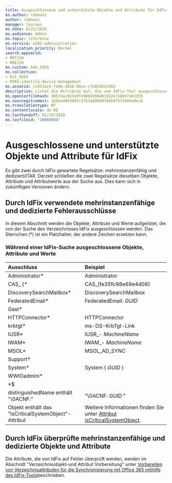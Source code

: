 ```yaml
---
title: Ausgeschlossene und unterstützte Objekte und Attribute für IdFix
ms.author: robmazz
author: robmazz
manager: laurawi
ms.date: 8/21/2016
ms.audience: Admin
ms.topic: reference
ms.service: o365-administration
localization_priority: Normal
search.appverid:
- MET150
- MOE150
ms.custom: Adm_O365
ms.collection:
- Ent_O365
- M365-identity-device-management
ms.assetid: cc453ae5-fa9b-4836-b0ce-c7e824b1e36d
description: Listet die Attribute auf, die vom IdFix-Tool ausgeschlossen und unterstützt werden.
ms.openlocfilehash: d6b7aac023e9fe96b8308483322e718937ab1355
ms.sourcegitcommit: 1b6ba4043497c27b3a89689766b975f2405e0ec8
ms.translationtype: MT
ms.contentlocale: de-DE
ms.lasthandoff: 02/19/2019
ms.locfileid: "30085084"
---
```

# <a name="idfix-excluded-and-supported-objects-and-attributes"></a>Ausgeschlossene und unterstützte Objekte und Attribute für IdFix
Es gibt zwei durch IdFix gewartete Regelsätze: mehrinstanzenfähig und dediziert/ITAR. Derzeit schließen die zwei Regelsätze dieselben Objekte, Attribute und Attributwerte aus der Suche aus. Dies kann sich in zukünftigen Versionen ändern.
  
## <a name="multi-tenant-and-dedicated-error-exclusions-used-by-idfix"></a>Durch IdFix verwendete mehrinstanzenfähige und dedizierte Fehlerausschlüsse
In diesem Abschnitt werden die Objekte, Attribute und Werte aufgelistet, die von der Suche des Verzeichnisses IdFix ausgeschlossen werden. Das Sternchen (\*) ist ein Platzhalter, der andere Zeichen ersetzen kann.
  
### <a name="objects-attributes-and-values-excluded-during-an-idfix-search"></a>Während einer IdFix-Suche ausgeschlossene Objekte, Attribute und Werte

|**Ausschluss**|**Beispiel**|
|:-----|:-----|
|Administrator\* |Administrator |
|CAS_ {\*  |CAS_{fe35fc98e69e4d08} |
|DiscoverySearchMailbox\*  |DiscoverySearchMailbox  |
|FederatedEmail\* |FederatedEmail. *GUID* |
|Gast\* ||
|HTTPConnector\*  |HTTPConnector |
|krbtgt\* |ms-DS-KrbTgt-Link |
|IUSR\* |IUSR_- *MachineName* |
|IWAM\*  |IWAM_- *MachineName* |
|MSOL\* |MSOL_AD_SYNC |
|Support\* ||
|System\* |System { *GUID* }|
|WWIOadmini\*  ||
|\*$ ||
|distinguishedName enthält "\0ACNF:"|"\0ACNF: *GUID* " |
|Objekt enthält das "IsCriticalSystemObject"-Attribut |Weitere Informationen finden Sie unter [Attribut isCriticalSystemObject](https://go.microsoft.com/fwlink/p/?LinkId=401169). |
   
## <a name="multi-tenant-and-dedicated-objects-and-attributes-checked-by-idfix"></a>Durch IdFix überprüfte mehrinstanzenfähige und dedizierte Objekte und Attribute
Die Attribute, die von IdFix auf Fehler überprüft werden, werden im Abschnitt "Verzeichnisobjekt-und Attribut Vorbereitung" unter [Vorbereiten von Verzeichnisattributen für die Synchronisierung mit Office 365 mithilfe des IdFix-Tools](prepare-directory-attributes-for-synch-with-idfix.md)beschrieben.
  

